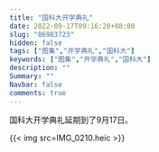 ```yaml
---
title: "国科大开学典礼"
date: 2022-09-17T09:16:28+08:00
slug: "86983723"
hidden: false
tags: ["图集","开学典礼","国科大"]
keywords: ["图集","开学典礼","国科大"]
description: ""
Summary: ""
Navbar: false
comments: true
---
```


国科大开学典礼延期到了9月17日。

<!--more-->

{{< img src=IMG_0210.heic >}}

